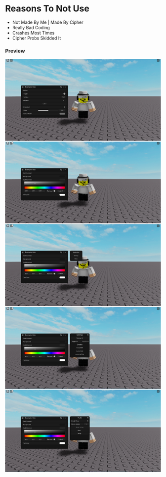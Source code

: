 # Reasons To Not Use
- Not Made By Me | Made By Cipher
- Really Bad Coding
- Crashes Most Times
- Cipher Probs Skidded It

### Preview
![a](https://raw.githubusercontent.com/VestraTech/Roblox/main/Uis/Vestra/Old/V1/Images/Image1.png?raw=true)
![b](https://raw.githubusercontent.com/VestraTech/Roblox/main/Uis/Vestra/Old/V1/Images/Image2.png?raw=true)
![c](https://raw.githubusercontent.com/VestraTech/Roblox/main/Uis/Vestra/Old/V1/Images/Image3.png?raw=true)
![d](https://raw.githubusercontent.com/VestraTech/Roblox/main/Uis/Vestra/Old/V1/Images/Image4.png?raw=true)
![e](https://raw.githubusercontent.com/VestraTech/Roblox/main/Uis/Vestra/Old/V1/Images/Image5.png?raw=true)